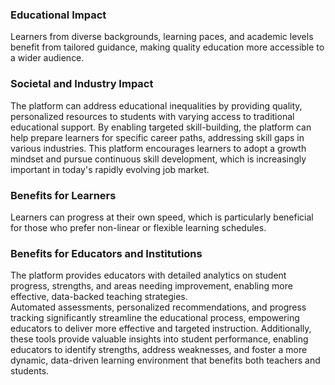 <h3>Educational Impact</h3>
Learners from diverse backgrounds, learning paces, and academic levels benefit from tailored guidance, making quality education more accessible to a wider audience.
</br>

<h3>Societal and Industry Impact</h3>
The platform can address educational inequalities by providing quality, personalized resources to students with varying access to traditional educational support.
By enabling targeted skill-building, the platform can help prepare learners for specific career paths, addressing skill gaps in various industries.
This platform encourages learners to adopt a growth mindset and pursue continuous skill development, which is increasingly important in today's rapidly evolving job market.
</br>
<h3>Benefits for Learners</h3>
Learners can progress at their own speed, which is particularly beneficial for those who prefer non-linear or flexible learning schedules.
<h3>Benefits for Educators and Institutions</h3>
The platform provides educators with detailed analytics on student progress, strengths, and areas needing improvement, enabling more effective, data-backed teaching strategies.
</br>
Automated assessments, personalized recommendations, and progress tracking significantly streamline the educational process, empowering educators to deliver more effective and targeted instruction. Additionally, these tools provide valuable insights into student performance, enabling educators to identify strengths, address weaknesses, and foster a more dynamic, data-driven learning environment that benefits both teachers and students.
